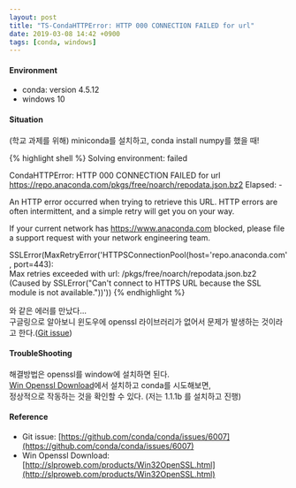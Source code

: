 ```yaml
---
layout: post
title: "TS-CondaHTTPError: HTTP 000 CONNECTION FAILED for url"
date: 2019-03-08 14:42 +0900
tags: [conda, windows]
---
```


#### Environment
* conda: version 4.5.12
* windows 10

#### Situation
(학교 과제를 위해) miniconda를 설치하고, conda install numpy를 했을 때!

{% highlight shell %}
Solving environment: failed 

CondaHTTPError: HTTP 000 CONNECTION FAILED for url <https://repo.anaconda.com/pkgs/free/noarch/repodata.json.bz2>
Elapsed: - 

An HTTP error occurred when trying to retrieve this URL.
HTTP errors are often intermittent, and a simple retry will get you on your way.

If your current network has https://www.anaconda.com blocked, please file
a support request with your network engineering team.

SSLError(MaxRetryError('HTTPSConnectionPool(host=\'repo.anaconda.com\', port=443):   
Max retries exceeded with url: /pkgs/free/noarch/repodata.json.bz2
(Caused by SSLError("Can\'t connect to HTTPS URL because the SSL module is not available."))'))
{% endhighlight %}

와 같은 에러를 만났다...  
구글링으로 알아보니 윈도우에 openssl 라이브러리가 없어서 문제가 발생하는 것이라고 한다.([Git issue](https://github.com/conda/conda/issues/6007))

#### TroubleShooting

해결방법은 openssl를 window에 설치하면 된다.  
[Win Openssl Download](http://slproweb.com/products/Win32OpenSSL.html)에서 설치하고 conda를 시도해보면,  
정상적으로 작동하는 것을 확인할 수 있다. (저는 1.1.1b 를 설치하고 진행)

#### Reference
* Git issue: [https://github.com/conda/conda/issues/6007](https://github.com/conda/conda/issues/6007)  
* Win Openssl Download: [http://slproweb.com/products/Win32OpenSSL.html](http://slproweb.com/products/Win32OpenSSL.html)  